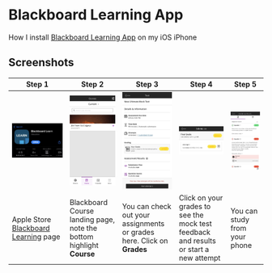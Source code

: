 # Blackboard Learning App  
How I install [Blackboard Learning App](https://apps.apple.com/jp/app/blackboard-learn/id950424861?l=en) on my iOS iPhone

## Screenshots
| Step 1 | Step 2 | Step 3 | Step 4 | Step 5 |
| --- | --- | --- | --- | --- |
| ![install-app-page](/study-apps/assets/image4.jpeg) | ![course-landing-page](/study-apps/assets/image3.jpeg) | ![see-grades](/study-apps/assets/image2.jpeg) | ![see-attempts](/study-apps/assets/image1.jpeg) | ![review-your-tests](/study-apps/assets/image0.jpeg) |
| Apple Store [Blackboard Learning](https://apps.apple.com/jp/app/blackboard-learn/id950424861?l=en) page | Blackboard Course landing page, note the bottom highlight **Course** | You can check out your assignments or grades here. Click on **Grades** | Click on your grades to see the mock test feedback and results or start a new attempt | You can study from your phone |